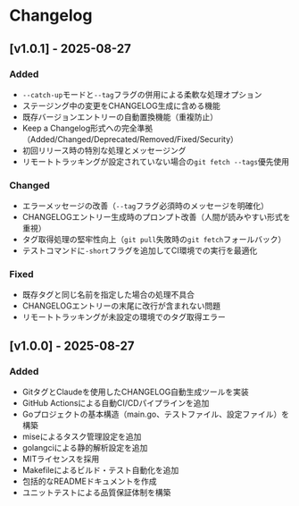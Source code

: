# Changelog

## [v1.0.1] - 2025-08-27

### Added

- `--catch-up`モードと`--tag`フラグの併用による柔軟な処理オプション
- ステージング中の変更をCHANGELOG生成に含める機能
- 既存バージョンエントリーの自動置換機能（重複防止）
- Keep a Changelog形式への完全準拠（Added/Changed/Deprecated/Removed/Fixed/Security）
- 初回リリース時の特別な処理とメッセージング
- リモートトラッキングが設定されていない場合の`git fetch --tags`優先使用

### Changed

- エラーメッセージの改善（`--tag`フラグ必須時のメッセージを明確化）
- CHANGELOGエントリー生成時のプロンプト改善（人間が読みやすい形式を重視）
- タグ取得処理の堅牢性向上（`git pull`失敗時の`git fetch`フォールバック）
- テストコマンドに`-short`フラグを追加してCI環境での実行を最適化

### Fixed

- 既存タグと同じ名前を指定した場合の処理不具合
- CHANGELOGエントリーの末尾に改行が含まれない問題
- リモートトラッキングが未設定の環境でのタグ取得エラー


## [v1.0.0] - 2025-08-27

### Added

- GitタグとClaudeを使用したCHANGELOG自動生成ツールを実装
- GitHub Actionsによる自動CI/CDパイプラインを追加
- Goプロジェクトの基本構造（main.go、テストファイル、設定ファイル）を構築
- miseによるタスク管理設定を追加
- golangciによる静的解析設定を追加
- MITライセンスを採用
- Makefileによるビルド・テスト自動化を追加
- 包括的なREADMEドキュメントを作成
- ユニットテストによる品質保証体制を構築

